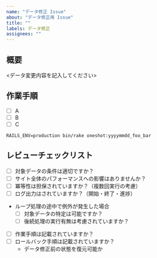 ```yaml
---
name: "データ修正 Issue"
about: "データ修正用 Issue"
title: ""
labels: データ修正
assignees: ""
---
```


## 概要

<データ変更内容を記入してください>

## 作業手順

- [ ] A
- [ ] B
- [ ] C

```
RAILS_ENV=production bin/rake oneshot:yyyymmdd_foo_bar
```

## レビューチェックリスト

- [ ] 対象データの条件は適切ですか？
- [ ] サイト全体のパフォーマンスへの影響はありませんか？
- [ ] 冪等性は担保されていますか？（複数回実行の考慮）
- [ ] ログ出力はされていますか？（開始・終了・進捗）
- ループ処理の途中で例外が発生した場合
  - [ ] 対象データの特定は可能ですか？
  - [ ] 後続処理の実行有無は考慮されていますか？
- [ ] 作業手順は記載されていますか？
- [ ] ロールバック手順は記載されていますか？
  - データ修正前の状態を復元可能か
